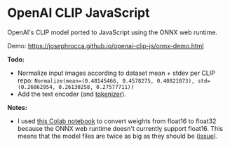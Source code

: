 # OpenAI CLIP JavaScript
OpenAI's CLIP model ported to JavaScript using the ONNX web runtime.

Demo: https://josephrocca.github.io/openai-clip-js/onnx-demo.html

**Todo:**
* Normalize input images according to dataset mean + stdev per CLIP repo: `Normalize(mean=(0.48145466, 0.4578275, 0.40821073), std=(0.26862954, 0.26130258, 0.27577711))`
* Add the text encoder (and [tokenizer](https://github.com/josephrocca/clip-bpe-js)).

**Notes:**

* I used [this Colab notebook](https://colab.research.google.com/github/josephrocca/openai-clip-js/blob/main/ONNX_float16_to_float32.ipynb) to convert weights from float16 to float32 because the ONNX web runtime doesn't currently support float16. This means that the model files are twice as big as they should be ([issue](https://github.com/microsoft/onnxruntime/issues/9758)).
